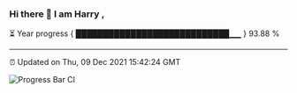 ### Hi there 👋 I am Harry , 

⏳ Year progress { ████████████████████████████▁▁ } 93.88 %

---

⏰ Updated on Thu, 09 Dec 2021 15:42:24 GMT

![Progress Bar CI](https://github.com/duykhang68/duykhang68/workflows/Progress%20Bar%20CI/badge.svg)
